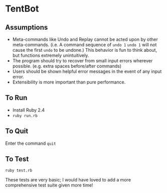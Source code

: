 # TentBot

## Assumptions
- Meta-commands like Undo and Replay cannot be acted upon by other meta-commands. (i.e. A command sequence of `undo 1` `undo 1` will not cause the first `undo` to be undone.) This behavior is fun to think about, but functions extremely unintuitively.
- The program should try to recover from small input errors wherever possible. (e.g. extra spaces before/after commands)
- Users should be shown helpful error messages in the event of any input error.
- Extensibility is more important than pure performance.

## To Run
- Install Ruby 2.4
- `ruby run.rb`

## To Quit
Enter the command `quit`

## To Test
`ruby test.rb`

These tests are very basic; I would have loved to add a more comprehensive test suite given more time!
